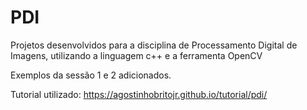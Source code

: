 # PDI

Projetos desenvolvidos para a disciplina de Processamento Digital de Imagens, utilizando a linguagem c++ e a ferramenta OpenCV

Exemplos da sessão 1 e 2 adicionados.

Tutorial utilizado: https://agostinhobritojr.github.io/tutorial/pdi/
